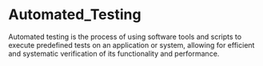 # Automated_Testing
Automated testing is the process of using software tools and scripts to execute predefined tests on  an application or system, allowing for efficient and systematic verification of its functionality and  performance. 
